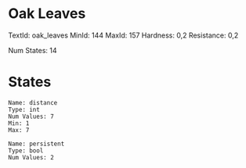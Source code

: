 # Oak Leaves
TextId: oak_leaves
MinId: 144
MaxId: 157
Hardness: 0,2
Resistance: 0,2

Num States: 14
# States
```
Name: distance
Type: int
Num Values: 7
Min: 1
Max: 7

Name: persistent
Type: bool
Num Values: 2
```